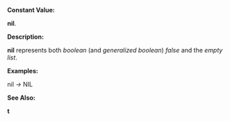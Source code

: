  

**Constant Value:** 

**nil**. 

**Description:** 

**nil** represents both *boolean* (and *generalized boolean*) *false* and the *empty list*. 

**Examples:** 

nil *→* NIL 

**See Also:** 

**t** 







